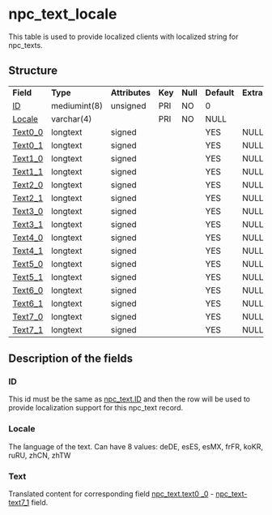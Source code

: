 # npc\_text\_locale

This table is used to provide localized clients with localized string for npc\_texts.

## Structure

|                                  |              |                |         |          |             |           |             |
|----------------------------------|--------------|----------------|---------|----------|-------------|-----------|-------------|
| **Field**                        | **Type**     | **Attributes** | **Key** | **Null** | **Default** | **Extra** | **Comment** |
| [ID](#id)                        | mediumint(8) | unsigned       | PRI     | NO       | 0           |           |             |
| [Locale](#locale)                | varchar(4)   |                | PRI     | NO       | NULL        |           |             |
| [Text0\_0](#text) | longtext     | signed       |                |         | YES      | NULL        |           |             |
| [Text0\_1](#text) | longtext     | signed       |                |         | YES      | NULL        |           |             |
| [Text1\_0](#text) | longtext     | signed       |                |         | YES      | NULL        |           |             |
| [Text1\_1](#text) | longtext     | signed       |                |         | YES      | NULL        |           |             |
| [Text2\_0](#text) | longtext     | signed       |                |         | YES      | NULL        |           |             |
| [Text2\_1](#text) | longtext     | signed       |                |         | YES      | NULL        |           |             |
| [Text3\_0](#text) | longtext     | signed       |                |         | YES      | NULL        |           |             |
| [Text3\_1](#text) | longtext     | signed       |                |         | YES      | NULL        |           |             |
| [Text4\_0](#text) | longtext     | signed       |                |         | YES      | NULL        |           |             |
| [Text4\_1](#text) | longtext     | signed       |                |         | YES      | NULL        |           |             |
| [Text5\_0](#text) | longtext     | signed       |                |         | YES      | NULL        |           |             |
| [Text5\_1](#text) | longtext     | signed       |                |         | YES      | NULL        |           |             |
| [Text6\_0](#text) | longtext     | signed       |                |         | YES      | NULL        |           |             |
| [Text6\_1](#text) | longtext     | signed       |                |         | YES      | NULL        |           |             |
| [Text7\_0](#text) | longtext     | signed       |                |         | YES      | NULL        |           |             |
| [Text7\_1](#text) | longtext     | signed       |                |         | YES      | NULL        |           |             |

## Description of the fields

### ID

This id must be the same as [npc\_text.ID](npc_text.md#id) and then the row will be used to provide localization support for this npc\_text record.

### Locale

The language of the text.
Can have 8 values: deDE, esES, esMX, frFR, koKR, ruRU, zhCN, zhTW

### Text

Translated content for corresponding field [npc\_text.text0 \_0](npc_text.md#text0_0) - [npc\_text-text7\_1](npc_text.md#text7_1) field.
